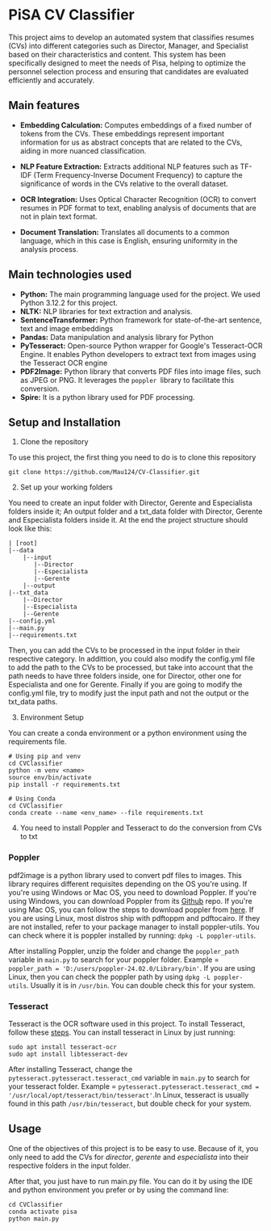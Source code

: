 # PiSA CV Classifier

This project aims to develop an automated system that classifies resumes (CVs) into different categories such as Director, Manager, and Specialist based on their characteristics and content. This system has been specifically designed to meet the needs of Pisa, helping to optimize the personnel selection process and ensuring that candidates are evaluated efficiently and accurately. 

## Main features

* **Embedding Calculation:** Computes embeddings of a fixed number of tokens from the CVs. These embeddings represent important information for us as abstract concepts that are related to the CVs, aiding in more nuanced classification.

* **NLP Feature Extraction:** Extracts additional NLP features such as TF-IDF (Term Frequency-Inverse Document Frequency) to capture the significance of words in the CVs relative to the overall dataset.

* **OCR Integration:** Uses Optical Character Recognition (OCR) to convert resumes in PDF format to text, enabling analysis of documents that are not in plain text format.

* **Document Translation:** Translates all documents to a common language, which in this case is English, ensuring uniformity in the analysis process.

## Main technologies used

* **Python:** The main programming language used for the project. We used Python 3.12.2 for this project.
* **NLTK:** NLP libraries for text extraction and analysis.
* **SentenceTransformer:**  Python framework for state-of-the-art sentence, text and image embeddings
* **Pandas:** Data manipulation and analysis library for Python
* **PyTesseract:** Open-source Python wrapper for Google's Tesseract-OCR Engine. It enables Python developers to extract text from images using the Tesseract OCR engine
* **PDF2Image:** Python library that converts PDF files into image files, such as JPEG or PNG. It leverages the `poppler `library to facilitate this conversion.
* **Spire:** It is a python library used for PDF processing.

## Setup and Installation

1. Clone the repository

To use this project, the first thing you need to do is to clone this repository

```
git clone https://github.com/Mau124/CV-Classifier.git
```

2. Set up your working folders

You need to create an input folder with Director, Gerente and Especialista folders inside it; An output folder and a txt_data folder with Director, Gerente and Especialista folders inside it. At the end the project structure should look like this:

```
| [root]
|--data
    |--input
       |--Director
       |--Especialista
       |--Gerente
    |--output
|--txt_data
    |--Director
    |--Especialista
    |--Gerente
|--config.yml
|--main.py
|--requirements.txt
```

Then, you can add the CVs to be processed in the input folder in their respective category. In addittion, you could also modify the config.yml file to add the path to the CVs to be processed, but take into account that the path needs to have three folders inside, one for Director, other one for Especialista and one for Gerente. Finally if you are going to modify the config.yml file, try to modify just the input path and not the output or the txt_data paths. 

3. Environment Setup

You can create a conda environment or a python environment using the requirements file.

```
# Using pip and venv
cd CVClassifier
python -m venv <name>
source env/bin/activate
pip install -r requirements.txt

# Using Conda
cd CVClassifier
conda create --name <env_name> --file requirements.txt
```

4. You need to install Poppler and Tesseract to do the conversion from CVs to txt

### Poppler

pdf2image is a python library used to convert pdf files to images. This library requires different requisites depending on the OS you're using. If you're using Windows or Mac OS, you need to download Poppler. If you're using Windows, you can download Poppler from its [Github](https://github.com/oschwartz10612/poppler-windows/releases/) repo. If you're using Mac OS, you can follow the steps to download poppler from [here](https://poppler.freedesktop.org/).
If you are using Linux, most distros ship with pdftoppm and pdftocairo. If they are not installed, refer to your package manager to install poppler-utils. You can check where it is poppler installed by running: `dpkg -L poppler-utils`. 

After installing Poppler, unzip the folder and change the `poppler_path` variable in `main.py` to search for your poppler folder. Example = `poppler_path = 'D:/users/poppler-24.02.0/Library/bin'`. If you are using Linux, then you can check the poppler path by using `dpkg -L poppler-utils`. Usually it is in `/usr/bin`. You can double check this for your system.

### Tesseract

Tesseract is the OCR software used in this project. To install Tesseract, follow these [steps](https://tesseract-ocr.github.io/tessdoc/Installation.html). You can install tesseract in Linux by just running: 

```
sudo apt install tesseract-ocr
sudo apt install libtesseract-dev
```

After installing Tesseract, change the `pytesseract.pytesseract.tesseract_cmd` variable in `main.py` to search for your tesseract folder. Example = `pytesseract.pytesseract.tesseract_cmd = '/usr/local/opt/tesseract/bin/tesseract'`.In Linux, tesseract is usually found in this path `/usr/bin/tesseract`, but double check for your system.

## Usage

One of the objectives of this project is to be easy to use. Because of it, you only need to add the CVs for _director_, _gerente_ and _especialista_ into their respective folders in the input folder. 

After that, you just have to run main.py file. You can do it by using the IDE and python environment you prefer or by using the command line:

```
cd CVClassifier
conda activate pisa
python main.py
```